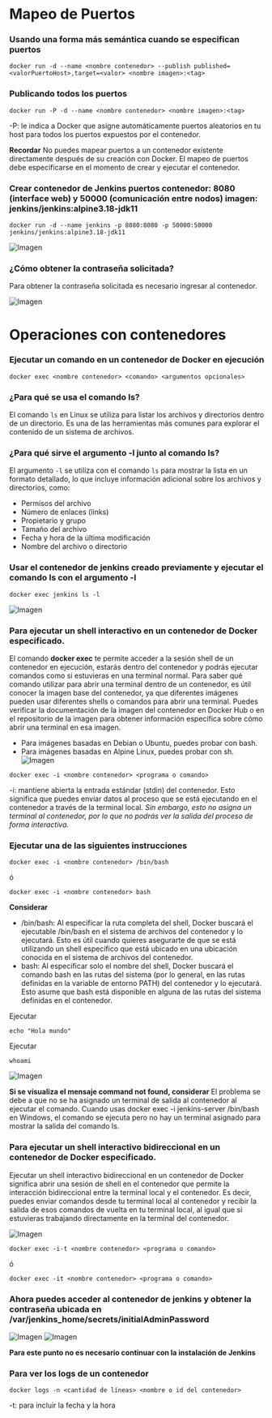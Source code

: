 # Mapeo de Puertos 
### Usando una forma más semántica cuando se especifican puertos

```
docker run -d --name <nombre contenedor> --publish published=<valorPuertoHost>,target=<valor> <nombre imagen>:<tag> 
```
### Publicando todos los puertos
```
docker run -P -d --name <nombre contenedor> <nombre imagen>:<tag> 
```

-P: le indica a Docker que asigne automáticamente puertos aleatorios en tu host para todos los puertos expuestos por el contenedor.

**Recordar**
No puedes mapear puertos a un contenedor existente directamente después de su creación con Docker. El mapeo de puertos debe especificarse en el momento de crear y ejecutar el contenedor.

### Crear contenedor de Jenkins puertos contenedor: 8080 (interface web) y 50000 (comunicación entre nodos) imagen: jenkins/jenkins:alpine3.18-jdk11
```
docker run -d --name jenkins -p 8080:8080 -p 50000:50000 jenkins/jenkins:alpine3.18-jdk11

```
![Imagen](img/puertosJenkis.PNG)

### ¿Cómo obtener la contraseña solicitada?
Para obtener la contraseña solicitada es necesario ingresar al contenedor.

![Imagen](img/jenkins.PNG)

# Operaciones con contenedores

### Ejecutar un comando en un contenedor de Docker en ejecución
```
docker exec <nombre contenedor> <comando> <argumentos opcionales>
```

### ¿Para qué se usa el comando ls?
El comando ```ls``` en Linux se utiliza para listar los archivos y directorios dentro de un directorio. Es una de las herramientas más comunes para explorar el contenido de un sistema de archivos.
### ¿Para qué sirve el argumento -l junto al comando ls?
El argumento ```-l``` se utiliza con el comando ```ls``` para mostrar la lista en un formato detallado, lo que incluye información adicional sobre los archivos y directorios, como:

- Permisos del archivo
- Número de enlaces (links)
- Propietario y grupo
- Tamaño del archivo
- Fecha y hora de la última modificación
- Nombre del archivo o directorio

### Usar el contenedor de jenkins creado previamente y ejecutar el comando ls con el argumento -l
```
docker exec jenkins ls -l
```
![Imagen](img/lsJenkins.PNG)

### Para ejecutar un shell interactivo en un contenedor de Docker especificado.
El comando **docker exec** te permite acceder a la sesión shell de un contenedor en ejecución, estarás dentro del contenedor y podrás ejecutar comandos como si estuvieras en una terminal normal. 
Para saber qué comando utilizar para abrir una terminal dentro de un contenedor, es útil conocer la imagen base del contenedor, ya que diferentes imágenes pueden usar diferentes shells o comandos para abrir una terminal. Puedes verificar la documentación de la imagen del contenedor en Docker Hub o en el repositorio de la imagen para obtener información específica sobre cómo abrir una terminal en esa imagen.
- Para imágenes basadas en Debian o Ubuntu, puedes probar con bash.
- Para imágenes basadas en Alpine Linux, puedes probar con sh.
![Imagen](img/jenkins-i.PNG)
```
docker exec -i <nombre contenedor> <programa o comando>
```
-i: mantiene abierta la entrada estándar (stdin) del contenedor. Esto significa que puedes enviar datos al proceso que se está ejecutando en el contenedor a través de la terminal local. *Sin embargo, esto no asigna un terminal al contenedor, por lo que no podrás ver la salida del proceso de forma interactiva.*

### Ejecutar una de las siguientes instrucciones
```
docker exec -i <nombre contenedor> /bin/bash 
```
ó
```
docker exec -i <nombre contenedor> bash 
```
**Considerar**
- /bin/bash: Al especificar la ruta completa del shell, Docker buscará el ejecutable /bin/bash en el sistema de archivos del contenedor y lo ejecutará. Esto es útil cuando quieres asegurarte de que se está utilizando un shell específico que está ubicado en una ubicación conocida en el sistema de archivos del contenedor. 
- bash: Al especificar solo el nombre del shell, Docker buscará el comando bash en las rutas del sistema (por lo general, en las rutas definidas en la variable de entorno PATH) del contenedor y lo ejecutará. Esto asume que bash está disponible en alguna de las rutas del sistema definidas en el contenedor.

Ejecutar
```
echo "Hola mundo"
```

Ejecutar
```
whoami
```
![Imagen](img/bashJenkins.PNG)

**Si se visualiza el mensaje command not found, considerar**
El problema se debe a que no se ha asignado un terminal de salida al contenedor al ejecutar el comando. Cuando usas docker exec -i jenkins-server /bin/bash en Windows, el comando se ejecuta pero no hay un terminal asignado para mostrar la salida del comando ls.


### Para ejecutar un shell interactivo bidireccional en un contenedor de Docker especificado.
Ejecutar un shell interactivo bidireccional en un contenedor de Docker significa abrir una sesión de shell en el contenedor que permite la interacción bidireccional entre la terminal local y el contenedor. Es decir, puedes enviar comandos desde tu terminal local al contenedor y recibir la salida de esos comandos de vuelta en tu terminal local, al igual que si estuvieras trabajando directamente en la terminal del contenedor.

![Imagen](img/jenkins-it.PNG)
```
docker exec -i-t <nombre contenedor> <programa o comando>
```
ó
```
docker exec -it <nombre contenedor> <programa o comando>
```

### Ahora puedes acceder al contenedor de jenkins y obtener la contraseña ubicada en /var/jenkins_home/secrets/initialAdminPassword

![Imagen](img/filesJenkins.PNG)
![Imagen](img/passwordJenkins.PNG)


**Para este punto no es necesario continuar con la instalación de Jenkins**


### Para ver los logs de un contenedor

```
docker logs -n <cantidad de líneas> <nombre o id del contenedor> 
```
-t: para incluir la fecha y la hora





